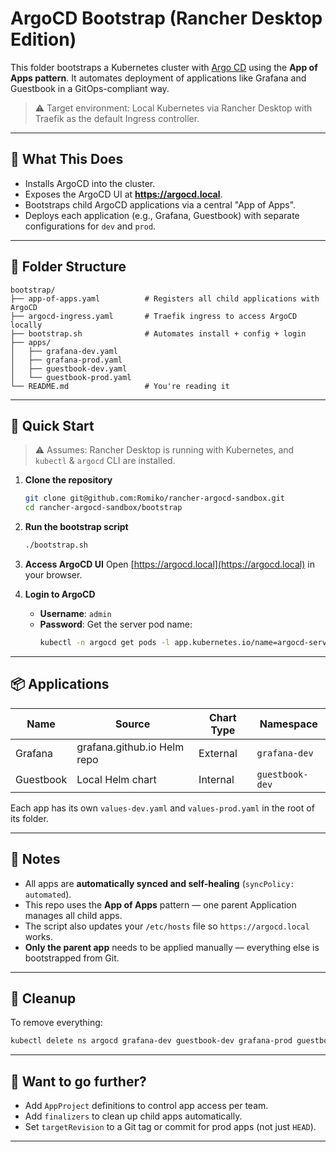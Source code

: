 # ArgoCD Bootstrap (Rancher Desktop Edition)

This folder bootstraps a Kubernetes cluster with [Argo CD](https://argo-cd.readthedocs.io) using the **App of Apps pattern**. It automates deployment of applications like Grafana and Guestbook in a GitOps-compliant way.

> ⚠️ Target environment: Local Kubernetes via Rancher Desktop with Traefik as the default Ingress controller.

---

## 🔧 What This Does

- Installs ArgoCD into the cluster.
- Exposes the ArgoCD UI at **https://argocd.local**.
- Bootstraps child ArgoCD applications via a central "App of Apps".
- Deploys each application (e.g., Grafana, Guestbook) with separate configurations for `dev` and `prod`.

---

## 📁 Folder Structure

```
bootstrap/
├── app-of-apps.yaml          # Registers all child applications with ArgoCD
├── argocd-ingress.yaml       # Traefik ingress to access ArgoCD locally
├── bootstrap.sh              # Automates install + config + login
├── apps/
│   ├── grafana-dev.yaml
│   ├── grafana-prod.yaml
│   ├── guestbook-dev.yaml
│   └── guestbook-prod.yaml
└── README.md                 # You're reading it
```

---

## 🚀 Quick Start

> ⚠️ Assumes: Rancher Desktop is running with Kubernetes, and `kubectl` & `argocd` CLI are installed.

1. **Clone the repository**
   ```bash
   git clone git@github.com:Romiko/rancher-argocd-sandbox.git
   cd rancher-argocd-sandbox/bootstrap
   ```

2. **Run the bootstrap script**
   ```bash
   ./bootstrap.sh
   ```

3. **Access ArgoCD UI**
   Open [https://argocd.local](https://argocd.local) in your browser.

4. **Login to ArgoCD**
   - **Username**: `admin`
   - **Password**: Get the server pod name:
     ```bash
     kubectl -n argocd get pods -l app.kubernetes.io/name=argocd-server -o name | cut -d'/' -f2
     ```

---

## 📦 Applications

| Name       | Source                     | Chart Type | Namespace       |
|------------|----------------------------|------------|-----------------|
| Grafana    | grafana.github.io Helm repo | External   | `grafana-dev`   |
| Guestbook  | Local Helm chart            | Internal   | `guestbook-dev` |

Each app has its own `values-dev.yaml` and `values-prod.yaml` in the root of its folder.

---

## 📌 Notes

- All apps are **automatically synced and self-healing** (`syncPolicy: automated`).
- This repo uses the **App of Apps** pattern — one parent Application manages all child apps.
- The script also updates your `/etc/hosts` file so `https://argocd.local` works.
- **Only the parent app** needs to be applied manually — everything else is bootstrapped from Git.

---

## 🧼 Cleanup

To remove everything:
```bash
kubectl delete ns argocd grafana-dev guestbook-dev grafana-prod guestbook-prod
```

---

## 🧠 Want to go further?

- Add `AppProject` definitions to control app access per team.
- Add `finalizers` to clean up child apps automatically.
- Set `targetRevision` to a Git tag or commit for prod apps (not just `HEAD`).

---
